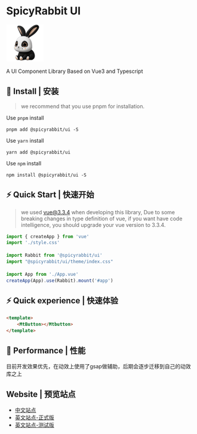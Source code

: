 # SpicyRabbit UI

![logo](./docs/public/rabbit-small.png)

A UI Component Library Based on Vue3 and Typescript

## 🚀 Install | 安装

> we recommend that you use pnpm for installation.

Use `pnpm` install

```shell
pnpm add @spicyrabbit/ui -S
```

Use `yarn` install

```shell
yarn add @spicyrabbit/ui
```

Use `npm` install

```shell
npm install @spicyrabbit/ui -S
```

## ⚡ Quick Start | 快速开始

> we used vue@3.3.4 when developing this library, Due to some breaking changes in type definition of vue, if you want have code intelligence, you should upgrade your vue version to 3.3.4.

```typescript
import { createApp } from 'vue'
import './style.css'

import Rabbit from '@spicyrabbit/ui'
import "@spicyrabbit/ui/theme/index.css"

import App from './App.vue'
createApp(App).use(Rabbit).mount('#app')
```

## ⚡ Quick experience | 快速体验

```html
<template>
    <MtButton></Mtbutton>
</template>
```

## 🤡 Performance | 性能

目前开发效果优先，在动效上使用了gsap做辅助，后期会逐步迁移到自己的动效库之上

## Website | 预览站点
- [中文站点](http://47.98.20.229/)
- [英文站点-正式版](https://spicy-rabbit-docs.vercel.app/)
- [英文站点-测试版](https://spicy-rabbit-docs-git-dev-metakirobot-gmailcom.vercel.app/)